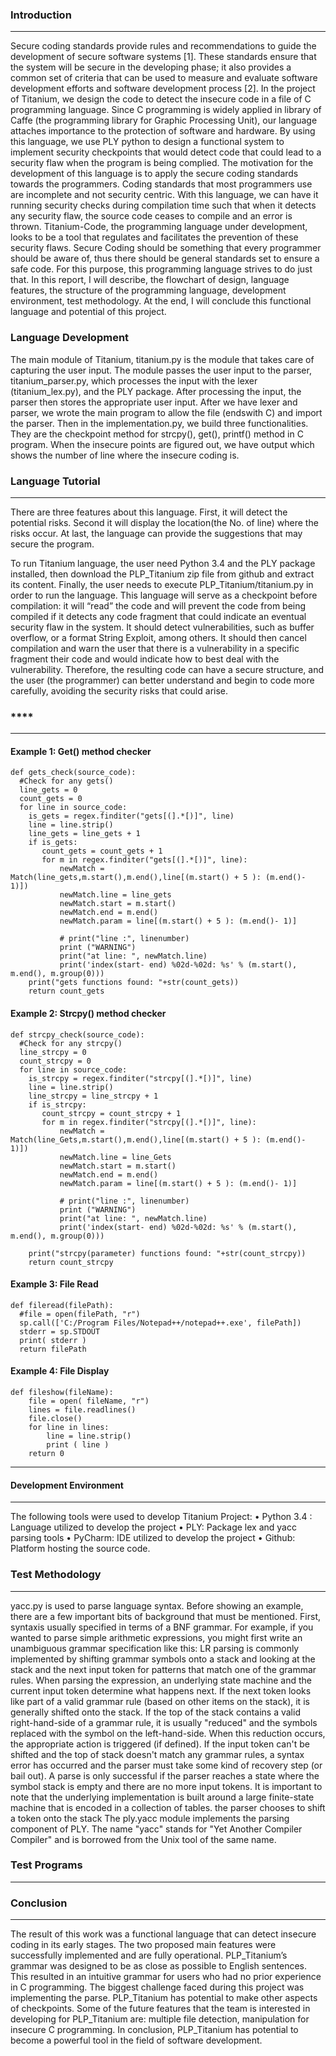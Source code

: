 ### **Introduction**
---
 Secure coding standards provide rules and recommendations to guide the development of secure software systems [1]. These standards ensure that the system will be secure in the developing phase; it also provides a common set of criteria that can be used to measure and evaluate software development efforts and software development process [2]. In the project of Titanium, we design the code to detect the insecure code in a file of C programming language. Since C programming is widely applied in library of Caffe (the programming library for Graphic Processing Unit), our language attaches importance to the protection of software and hardware. By using this language, we use PLY python to design a functional system to implement security checkpoints that would detect code that could lead to a security flaw when the program is being complied.
The motivation for the development of this language is to apply the secure coding standards towards the programmers. Coding standards that most programmers use are incomplete and not security centric. With this language, we can have it running security checks during compilation time such that when it detects any security flaw, the source code ceases to compile and an error is thrown. 
Titanium-Code, the programming language under development, looks to be a tool that regulates and facilitates the prevention of these security flaws. Secure Coding should be something that every programmer should be aware of, thus there should be general standards set to ensure a safe code. For this purpose, this programming language strives to do just that. 
In this report, I will describe, the flowchart of design, language features, the structure of the programming language, development environment, test methodology. At the end, I will conclude this functional language and potential of this project. 

### **Language Development**
The main module of Titanium, titanium.py is the module that takes care of capturing the user input. 
The module passes the user input to the parser, titanium_parser.py, which processes the input with the lexer (titanium_lex.py), and the PLY package. 
After processing the input, the parser then stores the appropriate user input. After we have lexer and parser, we wrote the main program to allow the file (endswith C) and import the parser. 
Then in the implementation.py, we build three functionalities. 
They are the checkpoint method for strcpy(), get(), printf() method in C program. 
When the insecure points are figured out, we have output which shows the number of line where the insecure coding is.

### **Language Tutorial**
---
There are three features about this language. First, it will detect the potential risks. Second it will 
display the location(the No. of line) where the risks occur. At last, the language can provide the 
suggestions that may secure the program. 

To run Titanium language, the user need Python 3.4 and the PLY package installed, then download the PLP_Titanium zip file from github and extract its content. Finally, the user needs to execute PLP_Titanium/titanium.py in order to run the language. 
	This language will serve as a checkpoint before compilation: it will “read” the code and will prevent the code from being compiled if it detects any code fragment that could indicate an eventual security flaw in the system. It should detect vulnerabilities, such as buffer overflow, or a format String Exploit, among others. It should then cancel compilation and warn the user that there is a vulnerability in a specific fragment their code and would indicate how to best deal with the vulnerability. Therefore, the resulting code can have a secure structure, and the user (the programmer) can better understand and begin to code more carefully, avoiding the security risks that could arise.
 

### ****
---
#### Example 1: Get() method checker
```
def gets_check(source_code):
  #Check for any gets()
  line_gets = 0
  count_gets = 0
  for line in source_code:
    is_gets = regex.finditer("gets[(].*[)]", line)
    line = line.strip()
    line_gets = line_gets + 1
    if is_gets:
       count_gets = count_gets + 1
       for m in regex.finditer("gets[(].*[)]", line):
           newMatch = Match(line_gets,m.start(),m.end(),line[(m.start() + 5 ): (m.end()- 1)])
           newMatch.line = line_gets
           newMatch.start = m.start()
           newMatch.end = m.end()
           newMatch.param = line[(m.start() + 5 ): (m.end()- 1)]

           # print("line :", linenumber)
           print ("WARNING")
           print("at line: ", newMatch.line)
           print('index(start- end) %02d-%02d: %s' % (m.start(), m.end(), m.group(0)))
    print("gets functions found: "+str(count_gets))
    return count_gets
```
#### Example 2: Strcpy() method checker
```
def strcpy_check(source_code):
  #Check for any strcpy()
  line_strcpy = 0
  count_strcpy = 0
  for line in source_code:
    is_strcpy = regex.finditer("strcpy[(].*[)]", line)
    line = line.strip()
    line_strcpy = line_strcpy + 1
    if is_strcpy:
       count_strcpy = count_strcpy + 1
       for m in regex.finditer("strcpy[(].*[)]", line):
           newMatch = Match(line_Gets,m.start(),m.end(),line[(m.start() + 5 ): (m.end()- 1)])
           newMatch.line = line_Gets
           newMatch.start = m.start()
           newMatch.end = m.end()
           newMatch.param = line[(m.start() + 5 ): (m.end()- 1)]

           # print("line :", linenumber)
           print ("WARNING")
           print("at line: ", newMatch.line)
           print('index(start- end) %02d-%02d: %s' % (m.start(), m.end(), m.group(0)))

    print("strcpy(parameter) functions found: "+str(count_strcpy))
    return count_strcpy
```

#### Example 3: File Read
```
def fileread(filePath):
  #file = open(filePath, "r")
  sp.call(['C:/Program Files/Notepad++/notepad++.exe', filePath])
  stderr = sp.STDOUT
  print( stderr )
  return filePath
```

#### Example 4: File Display
```
def fileshow(fileName):
    file = open( fileName, "r")
    lines = file.readlines()
    file.close()
    for line in lines:
        line = line.strip()
        print ( line )
    return 0
```





---
#### **Development Environment**
---
The following tools were used to develop Titanium Project:
• Python 3.4 : Language utilized to develop the project
• PLY: Package lex and yacc parsing tools
• PyCharm: IDE utilized to develop the project
• Github: Platform hosting the source code.

### **Test Methodology**
---
yacc.py is used to parse language syntax. Before showing an example, there are a few important bits of background that must be mentioned. 
First, syntaxis usually specified in terms of a BNF grammar. 
For example, if you wanted to parse simple arithmetic expressions, you might first write an unambiguous grammar specification like this:
LR parsing is commonly implemented by shifting grammar symbols onto a stack and looking at the stack and the next input token for patterns that match one of the grammar rules.
When parsing the expression, an underlying state machine and the current input token determine what happens next. 
If the next token looks like part of a valid grammar rule (based on other items on the stack), it is generally shifted onto the stack. If the top of the stack contains a valid right-hand-side of a grammar rule, it is usually "reduced" and the symbols replaced with the symbol on the left-hand-side. When this reduction occurs, the appropriate action is triggered (if defined).
If the input token can't be shifted and the top of stack doesn't match any grammar rules, a syntax error has occurred and the parser must take some kind of recovery step (or bail out). 
A parse is only successful if the parser reaches a state where the symbol stack is empty and there are no more input tokens.
It is important to note that the underlying implementation is built around a large finite-state machine that is encoded in a collection of tables. 
the parser chooses to shift a token onto the stack 
The ply.yacc module implements the parsing component of PLY. The name "yacc" stands for "Yet Another Compiler Compiler" and is borrowed from the Unix tool of the same name.
### **Test Programs**
---

### **Conclusion**
---
The result of this work was a functional language that can detect insecure coding in its early stages. The two proposed main features were successfully implemented and are fully operational. PLP_Titanium’s grammar was designed to be as close as possible to English sentences. This resulted in an intuitive grammar for users who had no prior experience in C programming. The biggest challenge faced during this project was implementing the parse. 
PLP_Titanium has potential to make other aspects of checkpoints. Some of the future features that the team is interested in developing for PLP_Titanium are: multiple file detection, manipulation for insecure C programming. In conclusion, PLP_Titanium has potential to become a powerful tool in the field of software development.


